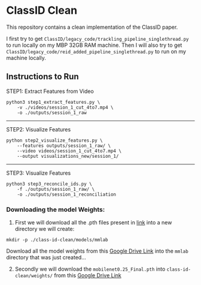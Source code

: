 # ClassID Clean


This repository contains a clean implementation of the ClassID paper.

I first try to get `ClassID/legacy_code/trackling_pipeline_singlethread.py` to run locally on my MBP 32GB RAM machine. Then I will also try to get `ClassID/legacy_code/reid_added_pipeline_singlethread.py` to run on my machine locally.


## Instructions to Run


STEP1: Extract Features from Video
```shell
python3 step1_extract_features.py \
    -v ./videos/session_1_cut_4to7.mp4 \
    -o ./outputs/session_1_raw
```
---

STEP2: Visualize Features
```shell
python step2_visualize_features.py \
    --features outputs/session_1_raw/ \
    --video videos/session_1_cut_4to7.mp4 \
    --output visualizations_new/session_1/
```
---

STEP3: Visualize Features
```shell
python3 step3_reconcile_ids.py \
    -f ./outputs/session_1_raw/ \
    -o ./outputs/session_1_reconciliation
```
    

### Downloading the model Weights:

1. First we will download all the .pth files present in [link](https://drive.google.com/drive/folders/1mUtuwzOQwKuVb1XMRxDjkGUJ3bSNLPjz?usp=sharing) into a new directory we will create:
```shell
mkdir -p ./class-id-clean/models/mmlab
```

Download all the model weights from this [Google Drive Link](https://drive.google.com/drive/folders/1mUtuwzOQwKuVb1XMRxDjkGUJ3bSNLPjz?usp=sharing)  into the `mmlab` directory that was just created...



2. Secondly we will download the `mobilenet0.25_Final.pth` into `class-id-clean/weights/` from this [Google Drive Link](https://drive.google.com/drive/folders/15dWsWr4dpQUf8zyuH0gi6y7fOQN5l84X?usp=sharing) 